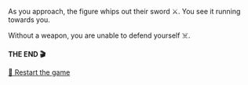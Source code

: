 As you approach, the figure whips out their sword ⚔️.
You see it running towards you. 

Without a weapon, you are unable to defend yourself ☠️.

**THE END 🎬**

[🔄 Restart the game](../../../start-new-game.md)
